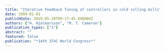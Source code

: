 ```yaml
---
title: "Iterative Feedback Tuning of controllers in cold rolling mills"
date: 1999-01-01
publishDate: 2019-05-28T09:17:45.840004Z
authors: ["H. Hjalmarsson", "M. T. Cameron"]
publication_types: ["1"]
abstract: ""
featured: false
publication: "*14th IFAC World Congress*"
---
```


